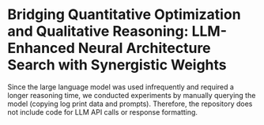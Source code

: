 # Bridging Quantitative Optimization and Qualitative Reasoning: LLM-Enhanced Neural Architecture Search with Synergistic Weights
Since the large language model was used infrequently and required a longer reasoning time, we conducted experiments by manually querying the model (copying log print data and prompts). Therefore, the repository does not include code for LLM API calls or response formatting.
